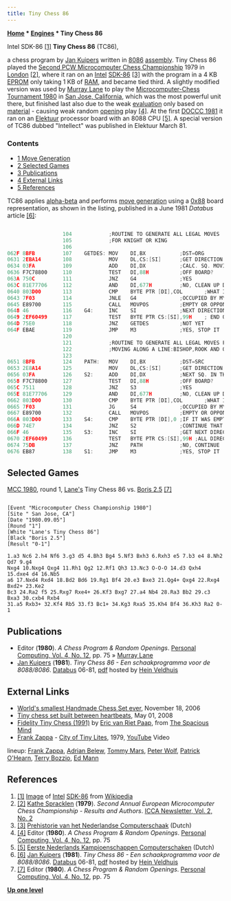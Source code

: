 ```yaml
---
title: Tiny Chess 86
---
```

**[Home](Home "Home") \* [Engines](Engines "Engines") \* Tiny Chess 86**



 [](https://en.wikipedia.org/wiki/File:MYSTEM_86.JPG) Intel SDK-86 <a id="cite-note-1" href="#cite-ref-1">[1]</a> 
**Tiny Chess 86** (TC86),  

a chess program by [Jan Kuipers](Jan_Kuipers "Jan Kuipers") written in [8086](8086 "8086") [assembly](Assembly "Assembly"). Tiny Chess 86 played the [Second PCW Microcomputer Chess Championship](PCW-MCC_1979 "PCW-MCC 1979") 1979 in [London](https://en.wikipedia.org/wiki/London) <a id="cite-note-2" href="#cite-ref-2">[2]</a>, where it ran on an [Intel](Intel "Intel") [SDK-86](https://en.wikipedia.org/wiki/Intel_System_Development_Kit#SDK-86) <a id="cite-note-3" href="#cite-ref-3">[3]</a> with the program in a 4 KB [EPROM](Memory#ROM "Memory") only taking 1 KB of [RAM](Memory#RAM "Memory"), and became tied third. A slightly modified version was used by [Murray Lane](index.php?title=Murray_Lane&action=edit&redlink=1 "Murray Lane (page does not exist)") to play the [Microcomputer-Chess Tournament 1980](MCC_1980 "MCC 1980") in [San Jose, California](https://en.wikipedia.org/wiki/San_Jose,_California), which was the most powerful unit there, but finished last also due to the weak [evaluation](Evaluation "Evaluation") only based on [material](Material "Material") - causing weak random [opening](Opening "Opening") play <a id="cite-note-4" href="#cite-ref-4">[4]</a>. At the first [DOCCC 1981](DOCCC_1981 "DOCCC 1981") it ran on an [Elektuur](https://en.wikipedia.org/wiki/Elektor) processor board with an 8088 CPU <a id="cite-note-5" href="#cite-ref-5">[5]</a>. A special version of TC86 dubbed "Intellect" was published in Elektuur March 81. 



### Contents


* [1 Move Generation](#move-generation)
* [2 Selected Games](#selected-games)
* [3 Publications](#publications)
* [4 External Links](#external-links)
* [5 References](#references)






TC86 applies [alpha-beta](Alpha-Beta "Alpha-Beta") and performs [move generation](Move_Generation "Move Generation") using a [0x88](0x88 "0x88") board representation, as shown in the listing, published in a June 1981 *Databus* article <a id="cite-note-6" href="#cite-ref-6">[6]</a>:




```C++

                  104            ;ROUTINE TO GENERATE ALL LEGAL MOVES
                  105            ;FOR KNIGHT OR KING
                  106
062F 8BFB         107    GETDES: MOV    DI,BX           ;DST=ORG
0631 2EBA14       108            MOV    DL,CS:[SI]      ;GET DIRECTION
0634 03FA         109            ADD    DI,DX           ;CALC. SQ. MOVING TO
0636 F7C78800     110            TEST   DI,88H          ;OFF BOARD?
063A 750C         111            JNZ    G4              ;YES
063C 81E77706     112            AND    DI,677H         ;NO, CLEAN UP DI
0640 803D00       113            CMP    BYTE PTR [DI],COL       ;WHAT IS ON THAT
0643 7F03         114            JNLE   G4              ;OCCUPIED BY MYSELF
0645 E89700       115            CALL   MOVPOS          ;EMPTY OR OPPONENT
0648 46           116    G4:     INC    SI              ;NEXT DIRECTION
0649 2EF60499     117            TEST   BYTE PTR CS:[SI],99H    ; END OF TABLE?
064D 75E0         118            JNZ    GETDES          ;NOT YET
064F EBAE         119            JMP    M3              ;YES, STOP IT
                  120
                  121            ;ROUTINE TO GENERATE ALL LEGAL MOVES FOR PIECES
                  122            ;MOVING ALONG A LINE:BISHOP,ROOK AND QUEEN
                  123
0651 8BFB         124    PATH:   MOV    DI,BX           ;DST=SRC
0653 2E8A14       125            MOV    DL,CS:[SI]      ;GET DIRECTION
0656 03FA         126    S2:     ADD    DI,DX           ;NEXT SQ. IN THAT DIRECTION
0658 F7C78800     127            TEST   DI,88H          ;OFF BOARD?
065C 7511         128            JNZ    S3              ;YES
065E 81E77706     129            AND    DI,677H         ;NO, CLEAN UP DI
0662 803D00       130            CMP    BYTE PTR [DI],COL       ;WHAT IS THERE?
0665 7F03         131            JG     S4              ;OCCUPIED BY MYSELF
0667 E89700       132            CALL   MOVPOS          ;EMPTY OR OPPONENT
066A 803D00       133    S4:     CMP    BYTE PTR [DI],0 ;IF IT WAS EMPTY,
066D 74E7         134            JNZ    S2              ;CONTINUE THAT DIRECTION
066F 46           135    S3:     INC    SI              ;GET NEXT DIRECTION
0670 2EF60499     136            TEST   BYTE PTR CS:[SI],99H ;ALL DIRECTIONS DONE?
0674 75DB         137            JNZ    PATH            ;NO, CONTINUE
0676 EB87         138    S1:     JMP    M3              ;YES, STOP IT

```

## Selected Games


[MCC 1980](MCC_1980 "MCC 1980"), round 1, [Lane's](index.php?title=Murray_Lane&action=edit&redlink=1 "Murray Lane (page does not exist)") Tiny Chess 86 vs. [Boris 2.5](Boris#2.5 "Boris") <a id="cite-note-7" href="#cite-ref-7">[7]</a>




```

[Event "Microcomputer Chess Championship 1980"]
[Site " San Jose, CA"]
[Date "1980.09.05"]
[Round "1"]
[White "Lane's Tiny Chess 86"]
[Black "Boris 2.5"]
[Result "0-1"]

1.a3 Nc6 2.h4 Nf6 3.g3 d5 4.Bh3 Bg4 5.Nf3 Bxh3 6.Rxh3 e5 7.b3 e4 8.Nh2 Qd7 9.g4 
Nxg4 10.Nxg4 Qxg4 11.Rh1 Qg2 12.Rf1 Qh3 13.Nc3 O-O-O 14.d3 Qxh4 15.dxe4 d4 16.Nb5 
a6 17.Nxd4 Rxd4 18.Bd2 Bd6 19.Rg1 Bf4 20.e3 Bxe3 21.Qg4+ Qxg4 22.Rxg4 Bxd2+ 23.Ke2 
Bc3 24.Ra2 f5 25.Rxg7 Rxe4+ 26.Kf3 Bxg7 27.a4 Nb4 28.Ra3 Bb2 29.c3 Bxa3 30.cxb4 Rxb4 
31.a5 Rxb3+ 32.Kf4 Rb5 33.f3 Bc1+ 34.Kg3 Rxa5 35.Kh4 Bf4 36.Kh3 Ra2 0-1

```

## Publications


* Editor (**1980**). *A Chess Program & Random Openings*. [Personal Computing, Vol. 4, No. 12](Personal_Computing#4_12 "Personal Computing"), pp. 75 » [Murray Lane](index.php?title=Murray_Lane&action=edit&redlink=1 "Murray Lane (page does not exist)")
* [Jan Kuipers](Jan_Kuipers "Jan Kuipers") (**1981**). *Tiny Chess 86 - Een schaakprogramma voor de 8088/8086*. [Databus](http://home.kpn.nl/a.dikker1/museum/databus.html) 06-81, [pdf](http://www.schaakcomputers.nl/hein_veldhuis/database/files/06-1981,%20Databus,%20Jan%20Kuipers,%20Tiny%20Chess%2086.pdf) hosted by [Hein Veldhuis](Hein_Veldhuis "Hein Veldhuis")


## External Links


* [World's smallest Handmade Chess Set ever](http://thelongestlistofthelongeststuffatthelongestdomainnameatlonglast.com/smallest146.html), November 18, 2006
* [Tiny chess set built between heartbeats](http://arbroath.blogspot.de/2008/05/tiny-chess-set-built-between-heartbeats.html), May 01, 2008
* [Fidelity Tiny Chess (1991)](http://www.spacious-mind.com/html/tiny.html) by [Eric van Riet Paap](Eric_van_Riet_Paap "Eric van Riet Paap"), from [The Spacious Mind](The_Spacious_Mind "The Spacious Mind")
* [Frank Zappa](Category:Frank_Zappa "Category:Frank Zappa") - [City of Tiny Lites](http://globalia.net/donlope/fz/songs/City_Of_Tiny_Lites.html), 1979, [YouTube](https://en.wikipedia.org/wiki/YouTube) Video


 lineup: [Frank Zappa](Category:Frank_Zappa "Category:Frank Zappa"), [Adrian Belew](Category:Adrian_Belew "Category:Adrian Belew"), [Tommy Mars](https://en.wikipedia.org/wiki/Tommy_Mars), [Peter Wolf](https://en.wikipedia.org/wiki/Peter_Wolf_%28producer%29), [Patrick O'Hearn](https://en.wikipedia.org/wiki/Patrick_O%27Hearn), [Terry Bozzio](Category:Terry_Bozzio "Category:Terry Bozzio"), [Ed Mann](https://en.wikipedia.org/wiki/Ed_Mann)
 
## References


1. <a id="cite-ref-1" href="#cite-note-1">[1]</a> [Image](https://en.wikipedia.org/wiki/File:MYSTEM_86.JPG) of [Intel](Intel "Intel") [SDK-86](https://en.wikipedia.org/wiki/Intel_System_Development_Kit#SDK-86) from [Wikipedia](https://en.wikipedia.org/wiki/Home)
2. <a id="cite-ref-2" href="#cite-note-2">[2]</a> [Kathe Spracklen](Kathe_Spracklen "Kathe Spracklen") (**1979**). *Second Annual European Microcomputer Chess Championship - Results and Authors*. [ICCA Newsletter, Vol. 2, No. 2](ICGA_Journal#2_2 "ICGA Journal")
3. <a id="cite-ref-3" href="#cite-note-3">[3]</a> [Prehistorie van het Nederlandse Computerschaak](http://old.csvn.nl/pre_hist.html) (Dutch)
4. <a id="cite-ref-4" href="#cite-note-4">[4]</a> Editor (**1980**). *A Chess Program & Random Openings*. [Personal Computing, Vol. 4, No. 12](Personal_Computing#4_12 "Personal Computing"), pp. 75
5. <a id="cite-ref-5" href="#cite-note-5">[5]</a> [Eerste Nederlands Kampioenschappen Computerschaken](http://www.csvnsupplementsite.nl/csvnp2.html) (Dutch)
6. <a id="cite-ref-6" href="#cite-note-6">[6]</a> [Jan Kuipers](Jan_Kuipers "Jan Kuipers") (**1981**). *Tiny Chess 86 - Een schaakprogramma voor de 8088/8086*. [Databus](http://home.kpn.nl/a.dikker1/museum/databus.html) 06-81, [pdf](http://www.schaakcomputers.nl/hein_veldhuis/database/files/06-1981,%20Databus,%20Jan%20Kuipers,%20Tiny%20Chess%2086.pdf) hosted by [Hein Veldhuis](Hein_Veldhuis "Hein Veldhuis")
7. <a id="cite-ref-7" href="#cite-note-7">[7]</a> Editor (**1980**). *A Chess Program & Random Openings*. [Personal Computing, Vol. 4, No. 12](Personal_Computing#4_12 "Personal Computing"), pp. 75

**[Up one level](Engines "Engines")**







 
